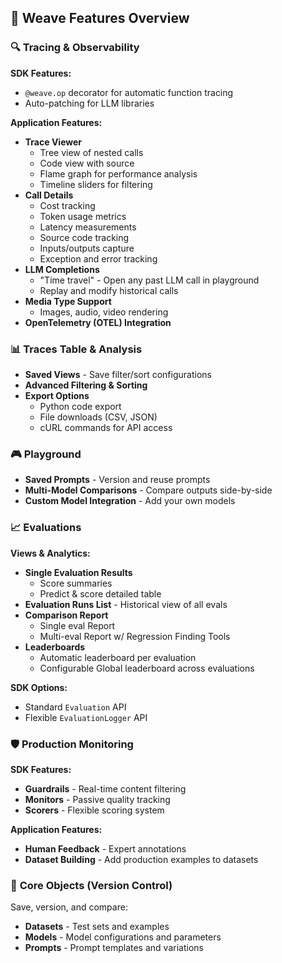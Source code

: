 ## 🐝 Weave Features Overview

### 🔍 **Tracing & Observability**
**SDK Features:**
- `@weave.op` decorator for automatic function tracing
- Auto-patching for LLM libraries

**Application Features:**
- **Trace Viewer**
  - Tree view of nested calls
  - Code view with source
  - Flame graph for performance analysis
  - Timeline sliders for filtering
- **Call Details**
  - Cost tracking
  - Token usage metrics
  - Latency measurements
  - Source code tracking
  - Inputs/outputs capture
  - Exception and error tracking
- **LLM Completions**
  - "Time travel" - Open any past LLM call in playground
  - Replay and modify historical calls
- **Media Type Support**
  - Images, audio, video rendering
- **OpenTelemetry (OTEL) Integration**

### 📊 **Traces Table & Analysis**
- **Saved Views** - Save filter/sort configurations
- **Advanced Filtering & Sorting**
- **Export Options**
  - Python code export
  - File downloads (CSV, JSON)
  - cURL commands for API access

### 🎮 **Playground**
- **Saved Prompts** - Version and reuse prompts
- **Multi-Model Comparisons** - Compare outputs side-by-side
- **Custom Model Integration** - Add your own models

### 📈 **Evaluations**
**Views & Analytics:**
- **Single Evaluation Results**
  - Score summaries
  - Predict & score detailed table
- **Evaluation Runs List** - Historical view of all evals
- **Comparison Report**
  - Single eval Report
  - Multi-eval Report w/ Regression Finding Tools
- **Leaderboards**
  - Automatic leaderboard per evaluation
  - Configurable Global leaderboard across evaluations

**SDK Options:**
- Standard `Evaluation` API
- Flexible `EvaluationLogger` API

### 🛡️ **Production Monitoring**
**SDK Features:**
- **Guardrails** - Real-time content filtering
- **Monitors** - Passive quality tracking
- **Scorers** - Flexible scoring system

**Application Features:**
- **Human Feedback** - Expert annotations
- **Dataset Building** - Add production examples to datasets

### 💾 **Core Objects (Version Control)**
Save, version, and compare:
- **Datasets** - Test sets and examples
- **Models** - Model configurations and parameters  
- **Prompts** - Prompt templates and variations
